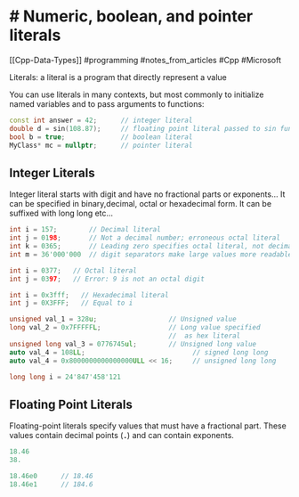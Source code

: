 # # Numeric, boolean, and pointer literals
[[Cpp-Data-Types]]
#programming #notes_from_articles #Cpp #Microsoft

Literals:
	a literal is a program that directly represent a value

You can use literals in many contexts, but most commonly to initialize named variables and to pass arguments to functions:


```c++
const int answer = 42;      // integer literal
double d = sin(108.87);     // floating point literal passed to sin function
bool b = true;              // boolean literal
MyClass* mc = nullptr;      // pointer literal
```

## Integer Literals

Integer literal starts with digit and have no fractional parts or exponents... It can be specified in binary,decimal, octal or hexadecimal form. It can be suffixed with long long etc...

```c++
int i = 157;        // Decimal literal
int j = 0198;       // Not a decimal number; erroneous octal literal
int k = 0365;       // Leading zero specifies octal literal, not decimal
int m = 36'000'000  // digit separators make large values more readable

int i = 0377;   // Octal literal
int j = 0397;   // Error: 9 is not an octal digit

int i = 0x3fff;   // Hexadecimal literal
int j = 0X3FFF;   // Equal to i

unsigned val_1 = 328u;                  // Unsigned value
long val_2 = 0x7FFFFFL;                 // Long value specified
                                        //  as hex literal
unsigned long val_3 = 0776745ul;        // Unsigned long value
auto val_4 = 108LL;                           // signed long long
auto val_4 = 0x8000000000000000ULL << 16;     // unsigned long long

long long i = 24'847'458'121

```

## Floating Point Literals

Floating-point literals specify values that must have a fractional part. These values contain decimal points (**`.`**) and can contain exponents.

```c++
18.46
38.

18.46e0      // 18.46
18.46e1      // 184.6



```